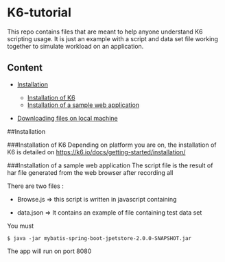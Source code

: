 # K6-tutorial

This repo contains files that are meant to help anyone understand K6 scripting usage. 
It is just an example with a script and data set file working together to simulate workload on an application.

## Content

- [Installation](#installation)
  - [Installation of K6](#installation-of-k6)
  - [Installation of a sample web application](#installation-of-sample-web-application)

- [Downloading files on local machine](#downloading-files-on-local-machine)

##Installation

###Installation of K6
Depending on platform you are on, the installation of K6 is detailed on https://k6.io/docs/getting-started/installation/

###Installation of a sample web application
The script file is the result of har file generated from the web browser after recording all 

There are two files :

- Browse.js => this script is written in javascript containing

- data.json => It contains an example of file containing test data set

You must 

```shell
$ java -jar mybatis-spring-boot-jpetstore-2.0.0-SNAPSHOT.jar
```
The app will run on port 8080
